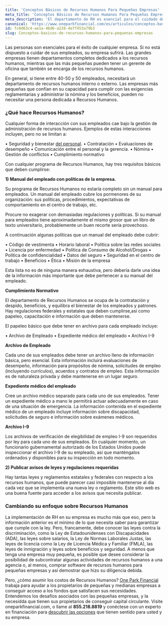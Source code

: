 ```yaml
---
title: 'Conceptos Básicos de Recursos Humanos Para Pequeñas Empresas'
meta_title: 'Conceptos Básicos de Recursos Humanos Para Pequeñas Empresas'
meta_description: 'El departamento de RH es esencial para el cuidado de sus empleados, y para cumplir con la ley. Para una financiación alternativa rápida, acuda a One Park Financial.'
canonical: 'https://www.oneparkfinancial.com/es/articulos/conceptos-basicos-de-recursos-humanos-para-pequenas-empresas'
id: fc0d63c4-ae1a-46d6-a228-4e7f453a79b3
slug: Conceptos-basicos-de-recursos-humanos-para-pequenas-empresas
---
```

Las personas son esenciales para el éxito de cualquier empresa. Si no está dispuesto a cuidar de sus empleados, su empresa sufrirá. Las grandes empresas tienen departamentos completos dedicados a los recursos humanos, mientras que las más pequeñas pueden tener un gerente de oficina que también se encarga de los recursos humanos. 

En general, si tiene entre 40-50 y 50 empleados, necesitará un departamento de recursos humanos interno o externo. Las empresas más pequeñas que confían en su capacidad para cumplir con las exigencias reglamentarias y administrar la nómina y los beneficios, pueden no necesitar una persona dedicada a Recursos Humanos. 

### ¿Qué hace Recursos Humanos?

Cualquier forma de interacción con sus empleados cae bajo la gestión de administración de recursos humanos. Ejemplos de estas interacciones incluyen, pero no se limitan a: 

•	Seguridad y bienestar [del personal](https://www.oneparkfinancial.com/es/articulos/mantener-tus-empleados-estrella).
•	Contratación
•	Evaluaciones de desempeño
•	Comunicación entre el personal y la gerencia.
•	Nómina
•	Gestión de conflictos
•	Cumplimiento normativo

Con cualquier programa de Recursos Humanos, hay tres requisitos básicos que deben cumplirse:

**1)	Manual del empleado con políticas de la empresa.**

Su programa de Recursos Humanos no estaría completo sin un manual para empleados. Un manual del empleado cubre los pormenores de su organización: sus políticas, procedimientos, expectativas de comportamiento en el centro de trabajo, etc. 

Procure no exagerar con demasiadas regulaciones y políticas. Si su manual para empleados tiene aproximadamente el mismo grosor que un libro de texto universitario, probablemente un buen recorte sería provechoso. 

A continuación algunas políticas que un manual del empleado debe cubrir:

•	Código de vestimenta
•	Horario laboral
•	Política sobre las redes sociales
•	Licencia por enfermedad
•	Política de Consumo de Alcohol/Drogas
•	Política de confidencialidad
•	Datos del seguro
•	Seguridad en el centro de trabajo
•	Beneficios
•	Ética
•	Misión de la empresa

Esta lista no es de ninguna manera exhaustiva, pero debería darle una idea de la información más importante que debe pertenecer a su manual del empleado. 

**Cumplimiento Normativo**

El departamento de Recursos Humanos se ocupa de la contratación y despido, beneficios, y equilibra el bienestar de los empleados y patrones. Hay regulaciones federales y estatales que deben cumplirse,así como papeleo, capacitación e información que deben mantenerse.

El papeleo básico que debe tener en archivo para cada empleado incluye:

•	Archivo de Empleado
•	Expediente médico del empleado
•	Archivo I-9 

**Archivo de Empleado**

Cada uno de sus empleados debe tener un archivo lleno de información básica, pero esencial. Esta información incluirá evaluaciones de desempeño, información para propósitos de nómina, solicitudes de empleo (incluyendo currículos), acuerdos y contratos de empleo. Esta información es de naturaleza privada y debe mantenerse en un lugar seguro. 

**Expediente médico del empleado**

Cree un archivo médico separado para cada uno de sus empleados. Tener un expediente médico a mano le permitirá actuar adecuadamente en caso de una situación de emergencia. La información contenida en el expediente médico de un empleado incluye información sobre discapacidad, solicitudes de seguro e información sobre exámenes médicos. 

**Archivo I-9**

Los archivos de verificación de elegibilidad de empleo I-9 son requeridos por ley para cada uno de sus empleados. En cualquier momento, un funcionario gubernamental autorizado de los Estados Unidos puede inspeccionar el archivo I-9 de su empleado, así que manténgalos ordenados y disponibles para su inspección en todo momento. 

**2)	Publicar avisos de leyes y regulaciones requeridas**

Hay tantas leyes y reglamentos estatales y federales con respecto a los recursos humanos, que puede parecer casi imposible mantenerse al día cada vez que se implementa una nueva ley o reglamento. Este sitio web es una buena fuente para acceder  a los avisos que necesita publicar. 

### Cambiando su enfoque sobre Recursos Humanos

La implementación de RH en su empresa es mucho más que eso, pero la información anterior es el mínimo de lo que necesita saber para garantizar que cumple con la ley. Pero, francamente, debe conocer las leyes contra la discriminación, como la Ley de Estadounidenses con Discapacidades (ADA), las leyes sobre salarios, la Ley de Normas Laborales Justas, las leyes de licencia como la Ley de Licencia Médica y Familiar (FMLA), las leyes de inmigración y leyes sobre beneficios y seguridad. A menos que tenga una empresa muy pequeña, es posible que desee considerar la posibilidad de subcontratar algunas actividades de recursos humanos a una agencia o, al menos, comprar software de recursos humanos para pequeñas empresas y así demostrar que hizo su diligencia debida.

Pero, ¿cómo asumir los costos de Recursos Humanos? [One Park Financial](https://www.oneparkfinancial.com/es/) trabaja para ayudar a los propietarios de pequeñas y medianas empresas a conseguir acceso a los fondos que satisfacen sus necesidades. Entendemos los desafíos asociados con las pequeñas empresas, y la necesidda que tienen sus propietarios de conseguir capital circulante. Visite oneparkfinancial.com, o llame al **855.218.8819** y conéctese con un experto en financiación para [descubrir las opciones](https://www.oneparkfinancial.com/es/preaprob) que tienen sentido para usted y su empresa.